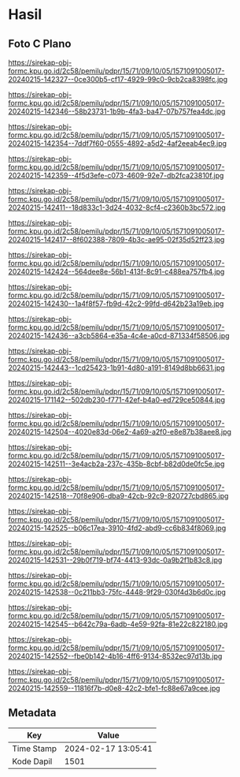 # Hasil

## Foto C Plano

https://sirekap-obj-formc.kpu.go.id/2c58/pemilu/pdpr/15/71/09/10/05/1571091005017-20240215-142327--0ce300b5-cf17-4929-99c0-9cb2ca8398fc.jpg

https://sirekap-obj-formc.kpu.go.id/2c58/pemilu/pdpr/15/71/09/10/05/1571091005017-20240215-142346--58b23731-1b9b-4fa3-ba47-07b757fea4dc.jpg

https://sirekap-obj-formc.kpu.go.id/2c58/pemilu/pdpr/15/71/09/10/05/1571091005017-20240215-142354--7ddf7f60-0555-4892-a5d2-4af2eeab4ec9.jpg

https://sirekap-obj-formc.kpu.go.id/2c58/pemilu/pdpr/15/71/09/10/05/1571091005017-20240215-142359--4f5d3efe-c073-4609-92e7-db2fca23810f.jpg

https://sirekap-obj-formc.kpu.go.id/2c58/pemilu/pdpr/15/71/09/10/05/1571091005017-20240215-142411--18d833c1-3d24-4032-8cf4-c2360b3bc572.jpg

https://sirekap-obj-formc.kpu.go.id/2c58/pemilu/pdpr/15/71/09/10/05/1571091005017-20240215-142417--8f602388-7809-4b3c-ae95-02f35d52ff23.jpg

https://sirekap-obj-formc.kpu.go.id/2c58/pemilu/pdpr/15/71/09/10/05/1571091005017-20240215-142424--564dee8e-56b1-413f-8c91-c488ea757fb4.jpg

https://sirekap-obj-formc.kpu.go.id/2c58/pemilu/pdpr/15/71/09/10/05/1571091005017-20240215-142430--1a4f8f57-fb9d-42c2-99fd-d642b23a19eb.jpg

https://sirekap-obj-formc.kpu.go.id/2c58/pemilu/pdpr/15/71/09/10/05/1571091005017-20240215-142436--a3cb5864-e35a-4c4e-a0cd-871334f58506.jpg

https://sirekap-obj-formc.kpu.go.id/2c58/pemilu/pdpr/15/71/09/10/05/1571091005017-20240215-142443--1cd25423-1b91-4d80-a191-8149d8bb6631.jpg

https://sirekap-obj-formc.kpu.go.id/2c58/pemilu/pdpr/15/71/09/10/05/1571091005017-20240215-171142--502db230-f771-42ef-b4a0-ed729ce50844.jpg

https://sirekap-obj-formc.kpu.go.id/2c58/pemilu/pdpr/15/71/09/10/05/1571091005017-20240215-142504--4020e83d-06e2-4a69-a2f0-e8e87b38aee8.jpg

https://sirekap-obj-formc.kpu.go.id/2c58/pemilu/pdpr/15/71/09/10/05/1571091005017-20240215-142511--3e4acb2a-237c-435b-8cbf-b82d0de0fc5e.jpg

https://sirekap-obj-formc.kpu.go.id/2c58/pemilu/pdpr/15/71/09/10/05/1571091005017-20240215-142518--70f8e906-dba9-42cb-92c9-820727cbd865.jpg

https://sirekap-obj-formc.kpu.go.id/2c58/pemilu/pdpr/15/71/09/10/05/1571091005017-20240215-142525--b06c17ea-3910-4fd2-abd9-cc6b834f8069.jpg

https://sirekap-obj-formc.kpu.go.id/2c58/pemilu/pdpr/15/71/09/10/05/1571091005017-20240215-142531--29b0f719-bf74-4413-93dc-0a9b2f1b83c8.jpg

https://sirekap-obj-formc.kpu.go.id/2c58/pemilu/pdpr/15/71/09/10/05/1571091005017-20240215-142538--0c211bb3-75fc-4448-9f29-030f4d3b6d0c.jpg

https://sirekap-obj-formc.kpu.go.id/2c58/pemilu/pdpr/15/71/09/10/05/1571091005017-20240215-142545--b642c79a-6adb-4e59-92fa-81e22c822180.jpg

https://sirekap-obj-formc.kpu.go.id/2c58/pemilu/pdpr/15/71/09/10/05/1571091005017-20240215-142552--fbe0b142-4b16-4ff6-9134-8532ec97d13b.jpg

https://sirekap-obj-formc.kpu.go.id/2c58/pemilu/pdpr/15/71/09/10/05/1571091005017-20240215-142559--11816f7b-d0e8-42c2-bfe1-fc88e67a9cee.jpg


## Metadata

| Key        | Value               |
| ---------- | ------------------- |
| Time Stamp | 2024-02-17 13:05:41 |
| Kode Dapil | 1501                |



